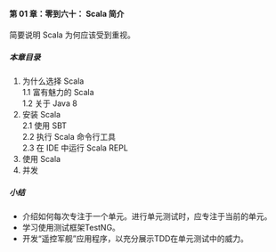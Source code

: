 #### 第 01 章：零到六十： Scala 简介 ####
简要说明 Scala  为何应该受到重视。
##### 本章目录 #####
1.	为什么选择 Scala   
1.1	富有魅力的 Scala   
1.2	关于 Java 8   
2.	安装 Scala   
2.1	使用 SBT   
2.2	执行 Scala 命令行工具   
2.3	在 IDE 中运行 Scala REPL   
3.	使用 Scala   
4.	并发      
    
##### 小结 #####
-	介绍如何每次专注于一个单元。进行单元测试时，应专注于当前的单元。 
-	学习使用测试框架TestNG。
-	开发“遥控军舰”应用程序，以充分展示TDD在单元测试中的威力。
